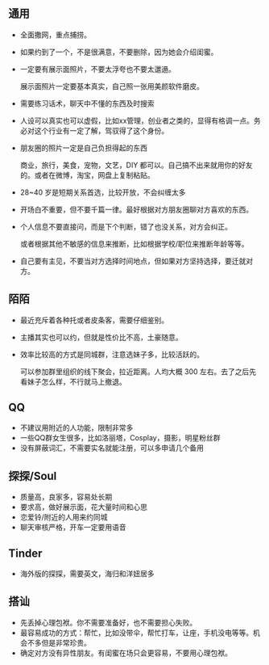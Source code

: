 ## 通用

+   全面撒网，重点捕捞。
+   如果约到了一个，不是很满意，不要删除，因为她会介绍闺蜜。
+   一定要有展示面照片，不要太浮夸也不要太邋遢。

    展示面照片一定要基本真实，自己照一张用美颜软件磨皮。
+   需要练习话术，聊天中不懂的东西及时搜索
+   人设可以真实也可以虚假，比如xx管理，创业者之类的，显得有格调一点。务必对这个行业有一定了解，驾驭得了这个身份。
+   朋友圈的照片一定是自己负担得起的东西

    商业，旅行，美食，宠物，文艺，DIY 都可以。自己搞不出来就用你的好友的。或者在微博，淘宝，网盘上复制粘贴。
+   28\~40 岁是短期关系首选，比较开放，不会纠缠太多
+   开场白不重要，但不要千篇一律。最好根据对方朋友圈聊对方喜欢的东西。
+   个人信息不要直接问，而是下个判断，错了也没关系，对方会纠正。

    或者根据其他不敏感的信息来推断，比如根据学校/职位来推断年龄等等。
+   自己要有主见，不要当对方选择时间地点，但如果对方坚持选择，要迁就对方。

## 陌陌

+   最近充斥着各种托或者皮条客，需要仔细鉴别。
+   主播其实也可以约，但就是性价比不高，土豪随意。
+   效率比较高的方式是同城群，注意选妹子多，比较活跃的。

    可以参加群里组织的线下聚会，拉近距离。人均大概 300 左右。去了之后先看妹子怎么样，不行就马上撤退。
    
## QQ

+   不建议用附近的人功能，限制非常多
+   一些QQ群女生很多，比如洛丽塔，Cosplay，摄影，明星粉丝群
+   没有屏蔽词汇，不需要实名就能注册，可以多申请几个备用

## 探探/Soul

+   质量高，良家多，容易处长期
+   要求高，做好展示面，花大量时间和心思
+   恋爱铃/附近的人用来约同城
+   聊天审核严格，开车一定要用语音

## Tinder

+   海外版的探探，需要英文，海归和洋妞居多

## 搭讪

+   先丢掉心理包袱。你不需要准备好，也不需要担心失败。
+   最容易成功的方式：帮忙，比如没带伞，帮忙打车，让座，手机没电等等。机会不多但是非常珍贵。
+   确定对方没有异性朋友。有闺蜜在场只会更容易，不要用心理包袱。